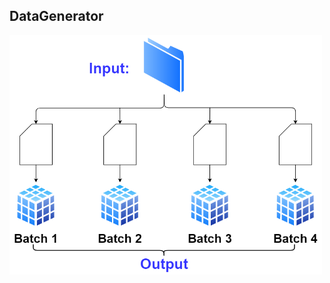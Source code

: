 ## DataGenerator

<img src="https://github.com/OverLordGoldDragon/dev_tg/blob/master/gallery/data_generator/io_basic.png?raw=True" width="500">
